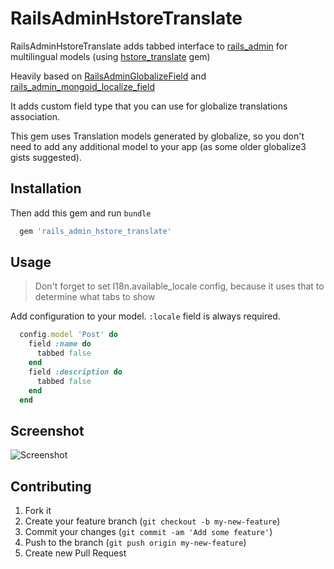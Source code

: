 # RailsAdminHstoreTranslate

  RailsAdminHstoreTranslate adds tabbed interface to [rails_admin](https://github.com/sferik/rails_admin) for multilingual models (using [hstore_translate](https://github.com/Leadformance/hstore_translate) gem)

  Heavily based on [RailsAdminGlobalizeField](https://github.com/scarfacedeb/rails_admin_globalize_field) and [rails_admin_mongoid_localize_field](https://github.com/sudosu/rails_admin_mongoid_localize_field)


  It adds custom field type that you can use for globalize translations association.

  This gem uses Translation models generated by globalize, so you don't need to add any additional model to your app (as some older globalize3 gists suggested).


## Installation


Then add this gem and run `bundle`
``` ruby
  gem 'rails_admin_hstore_translate'
```


## Usage

> Don't forget to set I18n.available_locale config, because it uses that to determine what tabs to show

Add configuration to your model. `:locale` field is always required.
``` ruby
  config.model 'Post' do
    field :name do
      tabbed false
    end
    field :description do
      tabbed false
    end
  end
```

## Screenshot

![Screenshot](https://camo.githubusercontent.com/524bee72c730418105c4498ed4cdf40f861cfb1e/68747470733a2f2f7261772e6769746875622e636f6d2f7375646f73752f73637265656e73686f74732f6d61737465722f7261696c735f61646d696e5f6d6f6e676f69645f6c6f63616c697a655f6669656c64732e706e67)

## Contributing

1. Fork it
2. Create your feature branch (`git checkout -b my-new-feature`)
3. Commit your changes (`git commit -am 'Add some feature'`)
4. Push to the branch (`git push origin my-new-feature`)
5. Create new Pull Request

